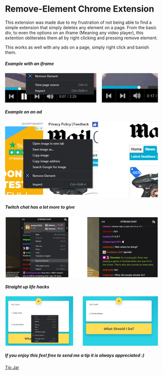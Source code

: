 # Remove-Element Chrome Extension

This extension was made due to my frustration of not being able to find a simple extension that simply deletes any element on a page.
From the basic div, to even the options on an iframe (Meaning any video player), this extention obliterates them all by right clicking and pressing remove element.

This works as well with any ads on a page, simply right click and banish them.

##### Example with an iframe

![Example with iframe](./example1.png)

##### Example on an ad

![Example on an ad](./example2.png)

##### Twitch chat has a lot more to give

![Twitch chat has a lot more to give](./example4.png)

##### Straight up life hacks

![Straight up life hacks](./example5.png)



##### If you enjoy this feel free to send me a tip it is always appreciated :)

[Tip Jar](paypal.me/paymoishi)
